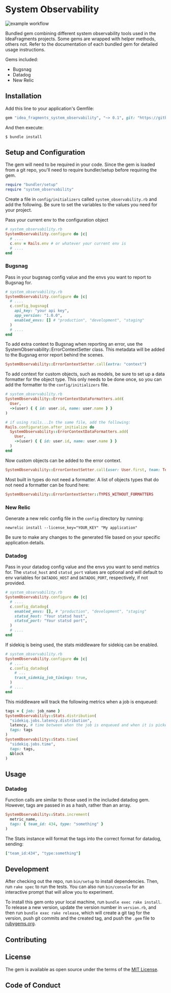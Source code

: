 # System Observability
![example workflow](https://github.com/idea-fragments/system_observability_ruby/actions/workflows/main.yml/badge.svg)

Bundled gem combining different system observability tools used in the IdeaFragments projects. Some gems are wrapped with helper methods, others not. Refer to the documentation of each bundled gem for detailed usage instructions.

Gems included:
- Bugsnag
- Datadog
- New Relic

## Installation

Add this line to your application's Gemfile:

```ruby
gem "idea_fragments_system_observability", "~> 0.1", git: "https://github.com/idea-fragments/system_observability_ruby"
```

And then execute:

    $ bundle install

## Setup and Configuration

The gem will need to be required in your code. Since the gem is loaded from a git repo, you'll need to require bundler/setup before requiring the gem.

```ruby
require "bundler/setup"
require "system_observability"
```

Create a file in `config/initializers` called `system_observability.rb` and add the following. Be sure to set the variables to the values you need for your project.

Pass your current env to the configuration object
```ruby
# system_observability.rb
SystemObservability.configure do |c|
  # ....
  c.env = Rails.env # or whatever your current env is
  # ....
end
```

### Bugsnag
Pass in your bugsnag config value and the envs you want to report to Bugsnag for.
```ruby
# system_observability.rb
SystemObservability.configure do |c|
  # ....
  c.config_bugsnag(
    api_key: "your api key",
    app_version: "1.0.0",
    enabled_envs: [] # "production", "development", "staging"
  )
  # ....
end
```
To add extra context to Bugsnag when reporting an error, use the SystemObservability::ErrorContextSetter class. This metadata will be added to the Bugsnag error report behind the scenes.

```ruby
SystemObservability::ErrorContextSetter.call(extra: "context")
```

To add context for custom objects, such as models, be sure to set up a data formatter for the object type. This only needs to be done once, so you can add the formatter to the `config/initializers` file.

```ruby
# system_observability.rb
SystemObservability::ErrorContextDataFormatters.add(
  User, 
  ->(user) { { id: user.id, name: user.name } }
)

# if using rails...In the same file, add the following:
Rails.configuration.after_initialize do
  SystemObservability::ErrorContextDataFormatters.add(
    User,
    ->(user) { { id: user.id, name: user.name } }
  )
end
```

Now custom objects can be added to the error context.
```ruby
SystemObservability::ErrorContextSetter.call(user: User.first, team: Team.first)
```

Most built in types do not need a formatter. A list of objects types that do not need a formatter can be found here:
```ruby
SystemObservability::ErrorContextSetter::TYPES_WITHOUT_FORMATTERS
```

### New Relic
Generate a new relic config file in the `config` directory by running:
```
newrelic install --license_key="YOUR_KEY" "My application"
```
Be sure to make any changes to the generated file based on your specific application details.

### Datadog
Pass in your datadog config value and the envs you want to send metrics for.
The `statsd_host` and `statsd_port` values are optional and will default to env variables for `DATADOG_HOST` and `DATADOG_PORT`, respectively, if not provided.
```ruby
# system_observability.rb
SystemObservability.configure do |c|
  # ....
  c.config_datadog(
    enabled_envs: [], # "production", "development", "staging"
    statsd_host: "Your statsd host",
    statsd_port: "Your statsd port",
  )
  # ....
end
```

If sidekiq is being used, the stats middleware for sidekiq can be enabled.
```ruby
# system_observability.rb
SystemObservability.configure do |c|
  # ....
  c.config_datadog(
    # ...
    track_sidekiq_job_timings: true,
  )
  # ....
end
```
This middleware will track the following metrics when a job is enqueued:

```ruby
tags = { job: job_name }
SystemObservability::Stats.distribution(
  "sidekiq.jobs.latency.distribution", 
  latency, # time between when the job is enqueued and when it is picked up to be processed
  tags: tags
)
SystemObservability::Stats.time(
  "sidekiq.jobs.time", 
  tags: tags, 
  &block
)
```

## Usage
### Datadog
Function calls are similar to those used in the included datadog gem.
However, tags are passed in as a hash, rather than an array.

```ruby
SystemObservability::Stats.increment(
  metric_name,
  tags: { team_id: 434, type: "something" }
)
```

The Stats instance will format the tags into the correct format for datadog, sending:
```ruby
["team_id:434", "type:something"]
```

## Development

After checking out the repo, run `bin/setup` to install dependencies. Then, run `rake spec` to run the tests. You can also run `bin/console` for an interactive prompt that will allow you to experiment.

To install this gem onto your local machine, run `bundle exec rake install`. To release a new version, update the version number in `version.rb`, and then run `bundle exec rake release`, which will create a git tag for the version, push git commits and the created tag, and push the `.gem` file to [rubygems.org](https://rubygems.org).

## Contributing

## License

The gem is available as open source under the terms of the [MIT License](https://opensource.org/licenses/MIT).

## Code of Conduct
